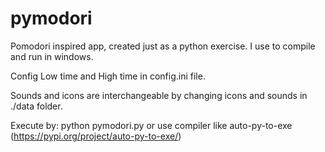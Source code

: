# pymodori

Pomodori inspired app, created just as a python exercise.
I use to compile and run in windows.

Config Low time and High time in config.ini file.

Sounds and icons are interchangeable by changing icons and sounds in ./data folder.

Execute by: python pymodori.py or use compiler like auto-py-to-exe (https://pypi.org/project/auto-py-to-exe/)
